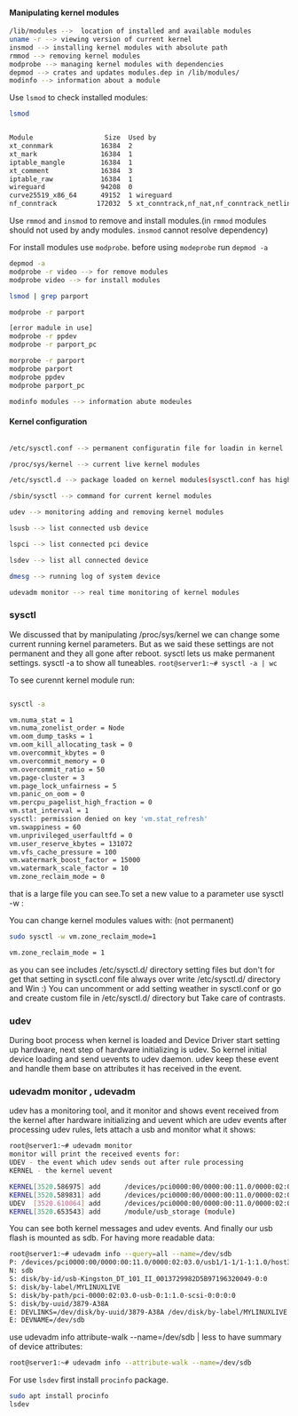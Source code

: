 #### Manipulating kernel modules

```bash
/lib/modules -->  location of installed and available modules
uname -r --> viewing version of current kernel
insmod --> installing kernel modules with absolute path
rmmod --> removing kernel modules
modprobe --> managing kernel modules with dependencies
depmod --> crates and updates modules.dep in /lib/modules/
modinfo --> information about a module
```

Use `lsmod` to check installed modules:

```bash
lsmod


Module                  Size  Used by
xt_connmark            16384  2
xt_mark                16384  1
iptable_mangle         16384  1
xt_comment             16384  3
iptable_raw            16384  1
wireguard              94208  0
curve25519_x86_64      49152  1 wireguard
nf_conntrack          172032  5 xt_conntrack,nf_nat,nf_conntrack_netlink,xt_connmark,xt_MASQUERADE
```

Use `rmmod` and `insmod` to remove and install modules.(in `rmmod` modules should not used by andy modules. `insmod` cannot resolve dependency)

For install modules use `modprobe`. before using `modeprobe` run `depmod -a`

```bash
depmod -a
modprobe -r video --> for remove modules
modprobe video --> for install modules

lsmod | grep parport

modprobe -r parport

[error madule in use]
modprobe -r ppdev
modprobe -r parport_pc

morprobe -r parport
modprobe parport
modprobe ppdev
modprobe parport_pc
```

```bash
modinfo modules --> information abute modeules
```


#### Kernel configuration

```bash

/etc/sysctl.conf --> permanent configuratin file for loadin in kernel

/proc/sys/kernel --> current live kernel modules

/etc/sysctl.d --> package loaded on kernel modules(sysctl.conf has higher priority and override this)

/sbin/sysctl --> command for current kernel modules

udev --> monitoring adding and removing kernel modules

lsusb --> list connected usb device

lspci --> list connected pci device

lsdev --> list all connected device

dmesg --> running log of system device

udevadm monitor --> real time monitoring of kernel modules

```
### sysctl
We discussed that by manipulating /proc/sys/kernel we can change some current running kernel parameters. But as we said these settings are not permanent and they all gone after reboot. sysctl lets us make permanent settings.
sysctl -a to show all tuneables.
`root@server1:~# sysctl -a | wc`

To see curennt kernel module run:

```bash

sysctl -a

vm.numa_stat = 1
vm.numa_zonelist_order = Node
vm.oom_dump_tasks = 1
vm.oom_kill_allocating_task = 0
vm.overcommit_kbytes = 0
vm.overcommit_memory = 0
vm.overcommit_ratio = 50
vm.page-cluster = 3
vm.page_lock_unfairness = 5
vm.panic_on_oom = 0
vm.percpu_pagelist_high_fraction = 0
vm.stat_interval = 1
sysctl: permission denied on key 'vm.stat_refresh'
vm.swappiness = 60
vm.unprivileged_userfaultfd = 0
vm.user_reserve_kbytes = 131072
vm.vfs_cache_pressure = 100
vm.watermark_boost_factor = 15000
vm.watermark_scale_factor = 10
vm.zone_reclaim_mode = 0

```
that is a large file you can see.To set a new value to a parameter use sysctl -w :

You can change kernel modules values with: (not permanent)

```bash
sudo sysctl -w vm.zone_reclaim_mode=1

vm.zone_reclaim_mode = 1
```
as you can see includes /etc/sysctl.d/ directory setting files but don't for get that setting in sysctl.conf file always over write /etc/sysctl.d/ directory and Win :) You can uncomment or add setting weather in sysctl.conf or go and create custom file in /etc/sysctl.d/ directory but Take care of contrasts.

### udev
During boot process when kernel is loaded and Device Driver start setting up hardware, next step of hardware initializing is udev. So kernel initial device loading and send uevents to udev daemon. udev keep these event and handle them base on attributes it has received in the event.

### udevadm monitor , udevadm
udev has a monitoring tool, and it monitor and shows event received from the kernel after hardware initializing and uevent which are udev events after processing udev rules, lets attach a usb and monitor what it shows:

```bash
root@server1:~# udevadm monitor 
monitor will print the received events for:
UDEV - the event which udev sends out after rule processing
KERNEL - the kernel uevent

KERNEL[3520.586975] add      /devices/pci0000:00/0000:00:11.0/0000:02:03.0/usb1/1-1 (usb)
KERNEL[3520.589831] add      /devices/pci0000:00/0000:00:11.0/0000:02:03.0/usb1/1-1/1-1:1.0 (usb)
UDEV  [3520.610064] add      /devices/pci0000:00/0000:00:11.0/0000:02:03.0/usb1/1-1 (usb)
KERNEL[3520.653543] add      /module/usb_storage (module)
```
You can see both kernel messages and udev events. And finally our usb flash is mounted as sdb. For having more readable data:

```bash
root@server1:~# udevadm info --query=all --name=/dev/sdb
P: /devices/pci0000:00/0000:00:11.0/0000:02:03.0/usb1/1-1/1-1:1.0/host33/target33:0:0/33:0:0:0/block/sdb
N: sdb
S: disk/by-id/usb-Kingston_DT_101_II_0013729982D5B97196320049-0:0
S: disk/by-label/MYLINUXLIVE
S: disk/by-path/pci-0000:02:03.0-usb-0:1:1.0-scsi-0:0:0:0
S: disk/by-uuid/3879-A38A
E: DEVLINKS=/dev/disk/by-uuid/3879-A38A /dev/disk/by-label/MYLINUXLIVE /dev/disk/by-id/usb-Kingston_DT_101_II_0013729982D5B97196320049-0:0 /dev/disk/by-path/pci-0000:02:03.0-usb-0:1:1.0-scsi-0:0:0:0
E: DEVNAME=/dev/sdb
```
use udevadm info attribute-walk --name=/dev/sdb | less to have summary of device attributes:

```bash
root@server1:~# udevadm info --attribute-walk --name=/dev/sdb
```

For use `lsdev` first install `procinfo` package.

```bash
sudo apt install procinfo
lsdev
```



